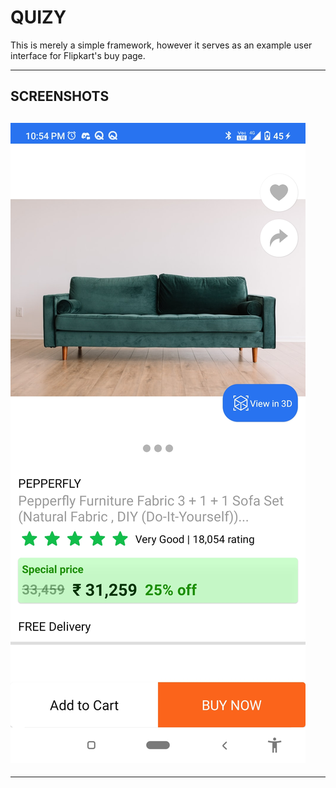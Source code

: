 # QUIZY

This is merely a simple framework, however it serves as an example user interface for Flipkart's buy page.
***
## SCREENSHOTS
![purchase ui](https://github.com/shivenducs1136/FlipkartPurchaseUI/blob/main/fclone.jpg)
-----------------------------------------------------------------------------
***


